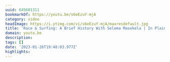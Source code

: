 ```yaml
---
uuid: 645601311
bookmarkOf: https://youtu.be/s6eEzuY-mjA
category: video
headImage: https://i.ytimg.com/vi/s6eEzuY-mjA/maxresdefault.jpg
title: 'Race & Surfing: A Brief History With Selema Masekela | In Plain Sight'
domain: youtu.be
description: 
tags: []
date: '2023-01-26T19:48:03.977Z'
highlights: 
---
```




